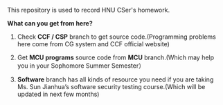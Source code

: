 This repository is used to record HNU CSer's homework. 

**What can you get from here?**

1. Check **CCF / CSP** branch to get source code.(Programming problems here come from CG system and CCF official website)

2. Get **MCU programs** source code from **MCU** branch.(Which may help you in your Sophomore Summer Semester）

3. **Software** branch has all kinds of resource you need if you are taking Ms. Sun Jianhua’s software security testing course.(Which will be updated in next few months)

